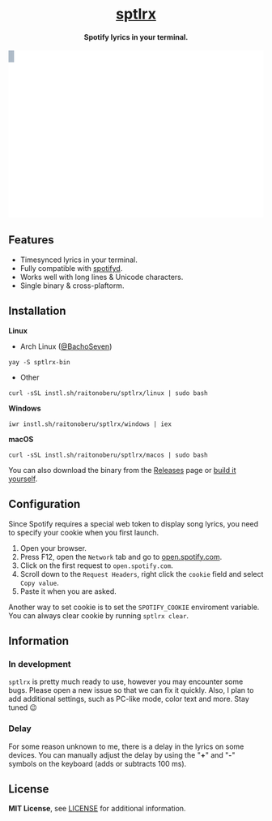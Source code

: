 <div align="center">

<h1><a href="https://github.com/raitonoberu/sptlrx">sptlrx</a></h1>
<h4>Spotify lyrics in your terminal.</h4>

![Crystal Castles - Not In Love](./demo.svg "Crystal Castles - Not In Love")

</div>

## Features

- Timesynced lyrics in your terminal.
- Fully compatible with [spotifyd](https://github.com/Spotifyd/spotifyd).
- Works well with long lines & Unicode characters.
- Single binary & cross-plaftorm.

## Installation

**Linux**

- Arch Linux ([@BachoSeven](https://github.com/BachoSeven))
```
yay -S sptlrx-bin
```
- Other
```
curl -sSL instl.sh/raitonoberu/sptlrx/linux | sudo bash  
````

**Windows**
````
iwr instl.sh/raitonoberu/sptlrx/windows | iex  
````

**macOS**
````
curl -sSL instl.sh/raitonoberu/sptlrx/macos | sudo bash   
````

You can also download the binary from the [Releases](https://github.com/raitonoberu/sptlrx/releases/latest) page or [build it yourself](./building.md).

## Configuration

Since Spotify requires a special web token to display song lyrics, you need to specify your cookie when you first launch.

1. Open your browser.
2. Press F12, open the `Network` tab and go to [open.spotify.com](https://open.spotify.com/).
3. Click on the first request to `open.spotify.com`.
4. Scroll down to the `Request Headers`, right click the `cookie` field and select `Copy value`.
5. Paste it when you are asked.

Another way to set cookie is to set the `SPOTIFY_COOKIE` enviroment variable. You can always clear cookie by running `sptlrx clear`.

## Information

### In development

`sptlrx` is pretty much ready to use, however you may encounter some bugs. Please open a new issue so that we can fix it quickly. Also, I plan to add additional settings, such as PC-like mode, color text and more. Stay tuned 😉

### Delay

For some reason unknown to me, there is a delay in the lyrics on some devices. You can manually adjust the delay by using the "**+**" and "**-**" symbols on the keyboard (adds or subtracts 100 ms).

## License

**MIT License**, see [LICENSE](./LICENSE) for additional information.
